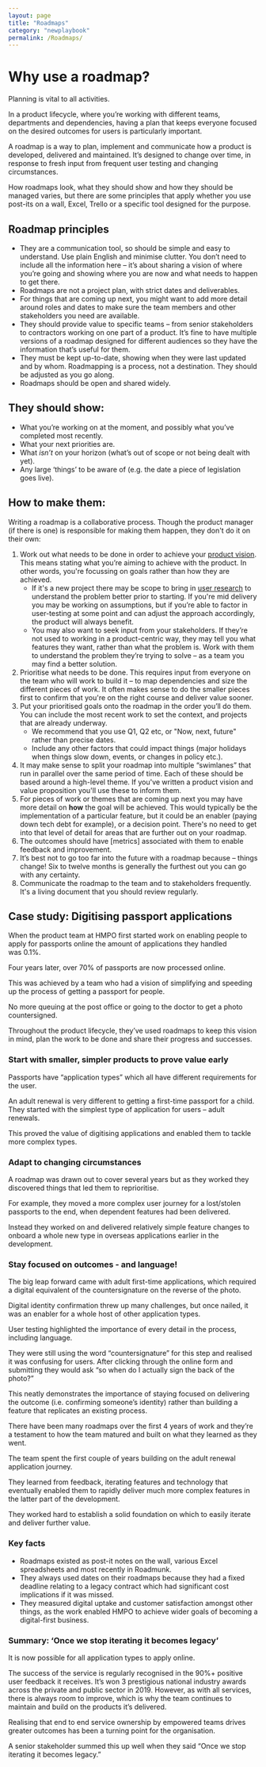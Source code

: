 ```yaml
---
layout: page
title: "Roadmaps"
category: "newplaybook"
permalink: /Roadmaps/
---
```

# Why use a roadmap?

Planning is vital to all activities.  

In a product lifecycle, where you’re working with different teams, departments and dependencies, having a plan that keeps everyone focused on the desired outcomes for users is particularly important.  

A roadmap is a way to plan, implement and communicate how a product is developed, delivered and maintained. It’s designed to change over time, in response to fresh input from frequent user testing and changing circumstances.  

How roadmaps look, what they should show and how they should be managed varies, but there are some principles that apply whether you use post-its on a wall, Excel, Trello or a specific tool designed for the purpose.  

## Roadmap principles 
*   They are a communication tool, so should be simple and easy to understand. Use plain English and minimise clutter. You don’t need to include all the information here – it’s about sharing a vision of where you’re going and showing where you are now and what needs to happen to get there. 
*   Roadmaps are not a project plan, with strict dates and deliverables. 
*   For things that are coming up next, you might want to add more detail around roles and dates to make sure the team members and other stakeholders you need are available. 
*   They should provide value to specific teams – from senior stakeholders to contractors working on one part of a product. It’s fine to have multiple versions of a roadmap designed for different audiences so they have the information that’s useful for them.
*   They must be kept up-to-date, showing when they were last updated and by whom. Roadmapping is a process, not a destination. They should be adjusted as you go along.
*   Roadmaps should be open and shared widely.

## They should show:
*   What you’re working on at the moment, and possibly what you’ve completed most recently. 
*   What your next priorities are.
*   What *isn’t* on your horizon (what’s out of scope or not being dealt with yet).
*   Any large ‘things’ to be aware of (e.g. the date a piece of legislation goes live).

## How to make them:
Writing a roadmap is a collaborative process. Though the product manager (if there is one) is responsible for making them happen, they don't do it on their own:
1. Work out what needs to be done in order to achieve your [product vision]({{site.baseurl}}/playbook/). This means stating what you’re aiming to achieve with the product. In other words, you're focussing on goals rather than how they are achieved. 
    *   If it's a new project there may be scope to bring in [user research]({{site.baseurl}}/playbook/) to understand the problem better prior to starting. If you're mid delivery you may be working on assumptions, but if you’re able to factor in user-testing at some point and can adjust the approach accordingly, the product will always benefit.
    *   You may also want to seek input from your stakeholders. If they’re not used to working in a product-centric way, they may tell you what features they want, rather than what the problem is. Work with them to understand the problem they’re trying to solve – as a team you may find a better solution. 
2. Prioritise what needs to be done. This requires input from everyone on the team who will work to build it – to map dependencies and size the different pieces of work. It often makes sense to do the smaller pieces first to confirm that you're on the right course and deliver value sooner. 
3. Put your prioritised goals onto the roadmap in the order you’ll do them. You can include the most recent work to set the context, and projects that are already underway. 
   *  We recommend that you use Q1, Q2 etc, or "Now, next, future" rather than precise dates. 
   *  Include any other factors that could impact things (major holidays when things slow down, events, or changes in policy etc.). 
4. It may make sense to split your roadmap into multiple “swimlanes” that run in parallel over the same period of time. Each of these should be based around a high-level theme. If you've written a product vision and value proposition you'll use these to inform them. 
5. For pieces of work or themes that are coming up next you may have more detail on **how** the goal will be achieved. This would typically be the implementation of a particular feature, but it could be an enabler (paying down tech debt for example), or a decision point. There's no need to get into that level of detail for areas that are further out on your roadmap.
6. The outcomes should have [metrics] associated with them to enable feedback and improvement. 
7. It’s best not to go too far into the future with a roadmap because – things change! Six to twelve months is generally the furthest out you can go with any certainty.
8. Communicate the roadmap to the team and to stakeholders frequently. It's a living document that you should review regularly. 

## Case study: Digitising passport applications
When the product team at HMPO first started work on enabling people to apply for passports online the amount of applications they handled was 0.1%.  

Four years later, over 70% of passports are now processed online.  

This was achieved by a team who had a vision of simplifying and speeding up the process of getting a passport for people.  

No more queuing at the post office or going to the doctor to get a photo countersigned.  

Throughout the product lifecycle, they’ve used roadmaps to keep this vision in mind, plan the work to be done and share their progress and successes.  

### Start with smaller, simpler products to prove value early
Passports have “application types” which all have different requirements for the user.  

An adult renewal is very different to getting a first-time passport for a child.  They started with the simplest type of application for users – adult renewals.  

This proved the value of digitising applications and enabled them to tackle more complex types.  

### Adapt to changing circumstances
A roadmap was drawn out to cover several years but as they worked they discovered things that led them to reprioritise.   

For example, they moved a more complex user journey for a lost/stolen passports to the end, when dependent features had been delivered.  

Instead they worked on and delivered relatively simple feature changes to onboard a whole new type in overseas applications earlier in the development.  

### Stay focused on outcomes - and language!
The big leap forward came with adult first-time applications, which required a digital equivalent of the countersignature on the reverse of the photo.  

Digital identity confirmation threw up many challenges, but once nailed, it was an enabler for a whole host of other application types.  

User testing highlighted the importance of every detail in the process, including language.  

They were still using the word “countersignature” for this step and realised it was confusing for users. After clicking through the online form and submitting they would ask “so when do I actually sign the back of the photo?”  

This neatly demonstrates the importance of staying focused on delivering the outcome (i.e. confirming someone’s identity) rather than building a feature that replicates an existing process.  

There have been many roadmaps over the first 4 years of work and they’re a testament to how the team matured and built on what they learned as they went.  

The team spent the first couple of years building on the adult renewal application journey.  

They learned from feedback, iterating features and technology that eventually enabled them to rapidly deliver much more complex features in the latter part of the development.  

They worked hard to establish a solid foundation on which to easily iterate and deliver further value.  

### Key facts
*   Roadmaps existed as post-it notes on the wall, various Excel spreadsheets and most recently in Roadmunk. 
*   They always used dates on their roadmaps because they had a fixed deadline relating to a legacy contract which had significant cost implications if it was missed.
*   They measured digital uptake and customer satisfaction amongst other things, as the work enabled HMPO to achieve wider goals of becoming a digital-first business. 

### Summary: ‘Once we stop iterating it becomes legacy’
It is now possible for all application types to apply online.  

The success of the service is regularly recognised in the 90%+ positive user feedback it receives. It’s won 3 prestigious national industry awards across the private and public sector in 2019. However, as with all services, there is always room to improve, which is why the team continues to maintain and build on the products it’s delivered.   

Realising that end to end service ownership by empowered teams drives greater outcomes has been a turning point for the organisation.   

A senior stakeholder summed this up well when they said “Once we stop iterating it becomes legacy.”
